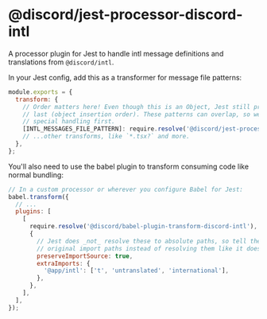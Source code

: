 # @discord/jest-processor-discord-intl

A processor plugin for Jest to handle intl message definitions and translations from `@discord/intl`.

In your Jest config, add this as a transformer for message file patterns:

```javascript
module.exports = {
  transform: {
    // Order matters here! Even though this is an Object, Jest still processes these first to
    // last (object insertion order). These patterns can overlap, so we want to put all of the
    // special handling first.
    [INTL_MESSAGES_FILE_PATTERN]: require.resolve('@discord/jest-processor-discord-intl'),
    // ...other transforms, like `*.tsx?` and more.
  },
};
```

You'll also need to use the babel plugin to transform consuming code like normal bundling:

```javascript
// In a custom processor or wherever you configure Babel for Jest:
babel.transform({
  // ...
  plugins: [
    [
      require.resolve('@discord/babel-plugin-transform-discord-intl'),
      {
        // Jest does _not_ resolve these to absolute paths, so tell the plugin to use the
        // original import paths instead of resolving them like it does for Metro.
        preserveImportSource: true,
        extraImports: {
          '@app/intl': ['t', 'untranslated', 'international'],
        },
      },
    ],
  ],
});
```
